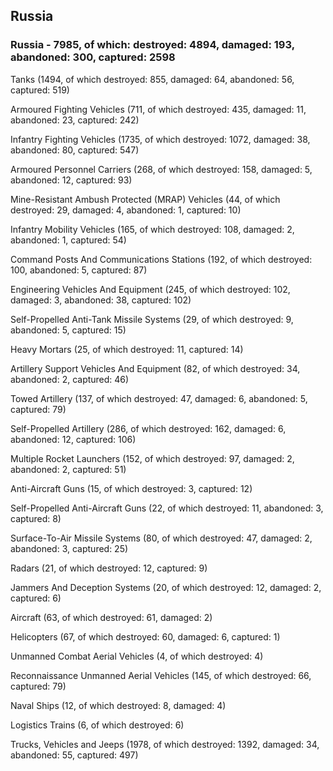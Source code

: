 
 
 ## Russia
 
 ### Russia - 7985, of which: destroyed: 4894, damaged: 193, abandoned: 300, captured: 2598

 

 

 Tanks (1494, of which destroyed: 855, damaged: 64, abandoned: 56, captured: 519)

 Armoured Fighting Vehicles (711, of which destroyed: 435, damaged: 11, abandoned: 23, captured: 242)

 Infantry Fighting Vehicles (1735, of which destroyed: 1072, damaged: 38, abandoned: 80, captured: 547)

 Armoured Personnel Carriers (268, of which destroyed: 158, damaged: 5, abandoned: 12, captured: 93)

 Mine-Resistant Ambush Protected (MRAP) Vehicles (44, of which destroyed: 29, damaged: 4, abandoned: 1, captured: 10)

 Infantry Mobility Vehicles (165, of which destroyed: 108, damaged: 2, abandoned: 1, captured: 54)

 Command Posts And Communications Stations (192, of which destroyed: 100, abandoned: 5, captured: 87)

 Engineering Vehicles And Equipment (245, of which destroyed: 102, damaged: 3, abandoned: 38, captured: 102)

 Self-Propelled Anti-Tank Missile Systems (29, of which destroyed: 9, abandoned: 5, captured: 15)

 Heavy Mortars (25, of which destroyed: 11, captured: 14)

 Artillery Support Vehicles And Equipment (82, of which destroyed: 34, abandoned: 2, captured: 46)

 Towed Artillery (137, of which destroyed: 47, damaged: 6, abandoned: 5, captured: 79)

 Self-Propelled Artillery (286, of which destroyed: 162, damaged: 6, abandoned: 12, captured: 106)

 Multiple Rocket Launchers (152, of which destroyed: 97, damaged: 2, abandoned: 2, captured: 51)

 Anti-Aircraft Guns (15, of which destroyed: 3, captured: 12)

 Self-Propelled Anti-Aircraft Guns (22, of which destroyed: 11, abandoned: 3, captured: 8)

 Surface-To-Air Missile Systems (80, of which destroyed: 47, damaged: 2, abandoned: 3, captured: 25)

 Radars (21, of which destroyed: 12, captured: 9)

 Jammers And Deception Systems (20, of which destroyed: 12, damaged: 2, captured: 6)

 Aircraft (63, of which destroyed: 61, damaged: 2)

 Helicopters (67, of which destroyed: 60, damaged: 6, captured: 1)

 Unmanned Combat Aerial Vehicles (4, of which destroyed: 4)

 Reconnaissance Unmanned Aerial Vehicles (145, of which destroyed: 66, captured: 79)

 Naval Ships (12, of which destroyed: 8, damaged: 4)

 Logistics Trains (6, of which destroyed: 6)

 Trucks, Vehicles and Jeeps (1978, of which destroyed: 1392, damaged: 34, abandoned: 55, captured: 497)

